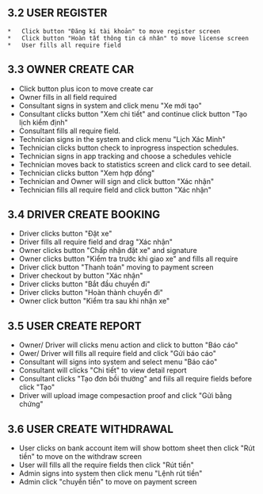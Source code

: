 ## 3.2 USER REGISTER
    *   Click button "Đăng kí tài khoản" to move register screen
    *   Click button "Hoàn tất thông tin cá nhân" to move license screen
    *   User fills all require field
## 3.3 OWNER CREATE CAR
- Click button plus icon to move create car
- Owner fills in all field required
- Consultant signs in system and click menu "Xe mới tạo"
- Consultant clicks button "Xem chi tiết" and continue click button "Tạo lịch kiểm định"
- Consultant fills all require field.
- Technician signs in the system and click menu "Lịch Xác Minh"
- Technician clicks button check to inprogress inspection schedules.
- Technician signs in app tracking and choose a schedules vehicle
- Technician moves back to statistics screen and click card to see detail.
- Technician clicks button "Xem hợp đồng"
- Technician and Owner will sign and click button "Xác nhận"
- Technician fills all require field and click button "Xác nhận"
## 3.4 DRIVER CREATE BOOKING
- Driver clicks button "Đặt xe"
- Driver fills all require field and drag "Xác nhận"
- Owner clicks button "Chấp nhận đặt xe" and signature
- Owner clicks button "Kiểm tra trước khi giao xe" and fills all require
- Driver click button "Thanh toán" moving to payment screen
- Driver checkout by button "Xác nhận"
- Driver clicks button "Bắt đầu chuyền đi"
- Driver clicks button "Hoàn thành chuyển đi"
- Owner click button "Kiểm tra sau khi nhận xe"
## 3.5 USER CREATE REPORT
- Owner/ Driver will clicks menu action and click to button "Báo cáo"
- Ower/ Driver will fills all require field and click "Gửi báo cáo"
- Consultant will signs into system and select menu "Báo cáo"
- Consultant will clicks "Chi tiết" to view detail report
- Consultant clicks "Tạo đơn bồi thường" and fiils all require fields before click "Tạo"
- Driver will upload image compesaction proof and click "Gửi bằng chứng"
## 3.6 USER CREATE WITHDRAWAL
- User clicks on bank account item will show bottom sheet then click "Rút tiền" to move on the withdraw screen
- User will fills all the require fields then click "Rút tiền"
- Admin signs into system then click menu "Lệnh rút tiền"
- Admin click "chuyển tiền" to move on payment screen